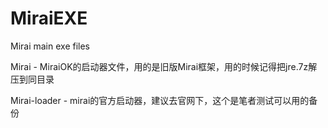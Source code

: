 # MiraiEXE
Mirai main exe files

Mirai - MiraiOK的启动器文件，用的是旧版Mirai框架，用的时候记得把jre.7z解压到同目录

Mirai-loader - mirai的官方启动器，建议去官网下，这个是笔者测试可以用的备份
